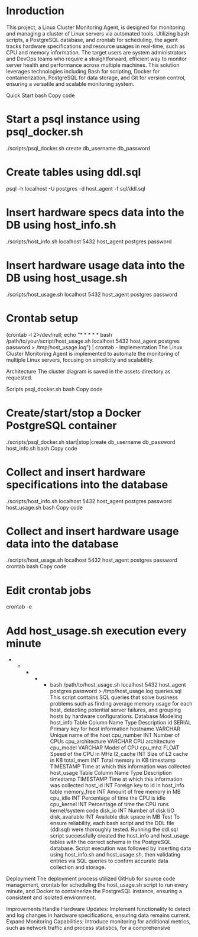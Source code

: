# Inroduction
This project, a Linux Cluster Monitoring Agent, is designed for monitoring and managing a cluster of Linux servers via automated tools. Utilizing bash scripts, a PostgreSQL database, and crontab for scheduling, the agent tracks hardware specifications and resource usages in real-time, such as CPU and memory information. The target users are system administrators and DevOps teams who require a straightforward, efficient way to monitor server health and performance across multiple machines. This solution leverages technologies including Bash for scripting, Docker for containerization, PostgreSQL for data storage, and Git for version control, ensuring a versatile and scalable monitoring system.

Quick Start
bash
Copy code
# Start a psql instance using psql_docker.sh
./scripts/psql_docker.sh create db_username db_password

# Create tables using ddl.sql
psql -h localhost -U postgres -d host_agent -f sql/ddl.sql

# Insert hardware specs data into the DB using host_info.sh
./scripts/host_info.sh localhost 5432 host_agent postgres password

# Insert hardware usage data into the DB using host_usage.sh
./scripts/host_usage.sh localhost 5432 host_agent postgres password

# Crontab setup
(crontab -l 2>/dev/null; echo "* * * * * bash /path/to/your/script/host_usage.sh localhost 5432 host_agent postgres password > /tmp/host_usage.log") | crontab -
Implementation
The Linux Cluster Monitoring Agent is implemented to automate the monitoring of multiple Linux servers, focusing on simplicity and scalability.

Architecture
The cluster diagram is saved in the assets directory as requested.

Scripts
psql_docker.sh
bash
Copy code
# Create/start/stop a Docker PostgreSQL container
./scripts/psql_docker.sh start|stop|create db_username db_password
host_info.sh
bash
Copy code
# Collect and insert hardware specifications into the database
./scripts/host_info.sh localhost 5432 host_agent postgres password
host_usage.sh
bash
Copy code
# Collect and insert hardware usage data into the database
./scripts/host_usage.sh localhost 5432 host_agent postgres password
crontab
bash
Copy code
# Edit crontab jobs
crontab -e

# Add host_usage.sh execution every minute
* * * * * bash /path/to/host_usage.sh localhost 5432 host_agent postgres password > /tmp/host_usage.log
queries.sql
This script contains SQL queries that solve business problems such as finding average memory usage for each host, detecting potential server failures, and grouping hosts by hardware configurations.
Database Modeling
host_info Table
Column Name	Type	Description
id	SERIAL	Primary key for host information
hostname	VARCHAR	Unique name of the host
cpu_number	INT	Number of CPUs
cpu_architecture	VARCHAR	CPU architecture
cpu_model	VARCHAR	Model of CPU
cpu_mhz	FLOAT	Speed of the CPU in MHz
l2_cache	INT	Size of L2 cache in KB
total_mem	INT	Total memory in KB
timestamp	TIMESTAMP	Time at which this information was collected
host_usage Table
Column Name	Type	Description
timestamp	TIMESTAMP	Time at which this information was collected
host_id	INT	Foreign key to id in host_info table
memory_free	INT	Amount of free memory in MB
cpu_idle	INT	Percentage of time the CPU is idle
cpu_kernel	INT	Percentage of time the CPU runs kernel/system code
disk_io	INT	Number of disk I/O
disk_available	INT	Available disk space in MB
Test
To ensure reliability, each bash script and the DDL file (ddl.sql) were thoroughly tested. Running the ddl.sql script successfully created the host_info and host_usage tables with the correct schema in the PostgreSQL database. Script execution was followed by inserting data using host_info.sh and host_usage.sh, then validating entries via SQL queries to confirm accurate data collection and storage.

Deployment
The deployment process utilized GitHub for source code management, crontab for scheduling the host_usage.sh script to run every minute, and Docker to containerize the PostgreSQL instance, ensuring a consistent and isolated environment.

Improvements
Handle Hardware Updates: Implement functionality to detect and log changes in hardware specifications, ensuring data remains current.
Expand Monitoring Capabilities: Introduce monitoring for additional metrics, such as network traffic and process statistics, for a comprehensive
